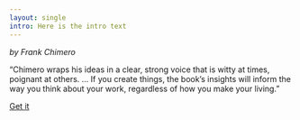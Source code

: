 ```yaml
---
layout: single
intro: Here is the intro text
---
```

_by Frank Chimero_

“Chimero wraps his ideas in a clear, strong voice that is witty at times, poignant at others. … If you create things, the book’s insights will inform the way you think about your work, regardless of how you make your living.”

[Get it](http://shapeofdesignbook.com/ "The Shape of Design")
